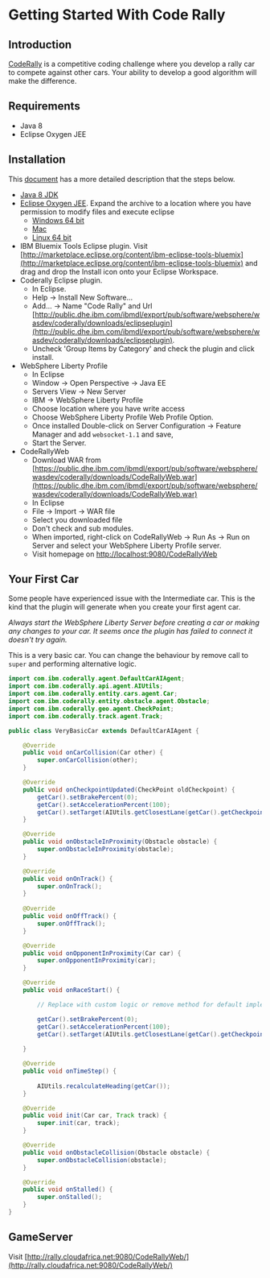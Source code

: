 # Getting Started With Code Rally

## Introduction
[CodeRally](https://www.ibm.com/developerworks/mydeveloperworks/blogs/code-rally/entry/landing?lang=en) is a competitive coding challenge where you develop a rally car to compete against other cars.
Your ability to develop a good algorithm will make the difference.

## Requirements

* Java 8 
* Eclipse Oxygen JEE 

## Installation

This [document](coderally.pdf) has a more detailed description that the steps below.

* [Java 8 JDK](http://www.oracle.com/technetwork/java/javase/downloads/jdk8-downloads-2133151.html)
* [Eclipse Oxygen JEE](http://www.eclipse.org/downloads/packages/release/Oxygen/R). Expand the archive to a location where you have permission to modify files and execute eclipse
  * [Windows 64 bit](http://www.eclipse.org/downloads/download.php?file=/technology/epp/downloads/release/oxygen/R/eclipse-jee-oxygen-R-win32-x86_64.zip)
  * [Mac](http://www.eclipse.org/downloads/download.php?file=/technology/epp/downloads/release/oxygen/R/eclipse-jee-oxygen-R-macosx-cocoa-x86_64.dmg)
  * [Linux 64 bit](http://www.eclipse.org/downloads/download.php?file=/technology/epp/downloads/release/oxygen/R/eclipse-jee-oxygen-R-linux-gtk-x86_64.tar.gz) 
* IBM Bluemix Tools Eclipse plugin. Visit [http://marketplace.eclipse.org/content/ibm-eclipse-tools-bluemix](http://marketplace.eclipse.org/content/ibm-eclipse-tools-bluemix) and drag and drop the Install icon onto your Eclipse Workspace.
* Coderally Eclipse plugin. 
  * In Eclipse. 
  * Help -> Install New Software...
  * Add... -> Name "Code Rally" and Url [http://public.dhe.ibm.com/ibmdl/export/pub/software/websphere/wasdev/coderally/downloads/eclipseplugin](http://public.dhe.ibm.com/ibmdl/export/pub/software/websphere/wasdev/coderally/downloads/eclipseplugin). 
  * Uncheck 'Group Items by Category' and check the plugin and click install.
* WebSphere Liberty Profile
  * In Eclipse 
  * Window -> Open Perspective -> Java EE
  * Servers View -> New Server
  * IBM -> WebSphere Liberty Profile
  * Choose location where you have write access
  * Choose WebSphere Liberty Profile Web Profile Option.
  * Once installed Double-click on Server Configuration -> Feature Manager and add `websocket-1.1` and save,
  * Start the Server.
* CodeRallyWeb
  * Download WAR from [https://public.dhe.ibm.com/ibmdl/export/pub/software/websphere/wasdev/coderally/downloads/CodeRallyWeb.war](https://public.dhe.ibm.com/ibmdl/export/pub/software/websphere/wasdev/coderally/downloads/CodeRallyWeb.war)
  * In Eclipse
  * File -> Import -> WAR file
  * Select you downloaded file
  * Don't check and sub modules.
  * When imported, right-click on CodeRallyWeb -> Run As -> Run on Server and select your WebSphere Liberty Profile server.
  * Visit homepage on [http://localhost:9080/CodeRallyWeb](http://localhost:9080/CodeRallyWeb)
  
    
## Your First Car

Some people have experienced issue with the Intermediate car.
This is the kind that the plugin will generate when you create your first agent car.

*Always start the WebSphere Liberty Server before creating a car or making any changes to your car. It seems once the plugin has failed to connect it doesn't try again.*  

This is a very basic car. You can change the behaviour by remove call to `super` and performing alternative logic.

```java
import com.ibm.coderally.agent.DefaultCarAIAgent;
import com.ibm.coderally.api.agent.AIUtils;
import com.ibm.coderally.entity.cars.agent.Car;
import com.ibm.coderally.entity.obstacle.agent.Obstacle;
import com.ibm.coderally.geo.agent.CheckPoint;
import com.ibm.coderally.track.agent.Track;

public class VeryBasicCar extends DefaultCarAIAgent {

	@Override
	public void onCarCollision(Car other) {
		super.onCarCollision(other);		
	}

	@Override
	public void onCheckpointUpdated(CheckPoint oldCheckpoint) {
		getCar().setBrakePercent(0);
		getCar().setAccelerationPercent(100);
		getCar().setTarget(AIUtils.getClosestLane(getCar().getCheckpoint(), getCar().getPosition()));
	}

	@Override
	public void onObstacleInProximity(Obstacle obstacle) {
		super.onObstacleInProximity(obstacle);		
	}

	@Override
	public void onOnTrack() {
        super.onOnTrack();		
	}
	
	@Override
	public void onOffTrack() {
		super.onOffTrack();		
	}

	@Override
	public void onOpponentInProximity(Car car) {
		super.onOpponentInProximity(car);		
	}

	@Override
	public void onRaceStart() {

		// Replace with custom logic or remove method for default implementation.

		getCar().setBrakePercent(0);
		getCar().setAccelerationPercent(100);
		getCar().setTarget(AIUtils.getClosestLane(getCar().getCheckpoint(), getCar().getPosition()));
		
	}

	@Override
	public void onTimeStep() {		
		
		AIUtils.recalculateHeading(getCar());
	}

	@Override
	public void init(Car car, Track track) {
		super.init(car, track);		
	}

	@Override
	public void onObstacleCollision(Obstacle obstacle) {
		super.onObstacleCollision(obstacle);
	}

	@Override
	public void onStalled() {
        super.onStalled();		
	}
}
```

## GameServer

Visit [http://rally.cloudafrica.net:9080/CodeRallyWeb/](http://rally.cloudafrica.net:9080/CodeRallyWeb/)